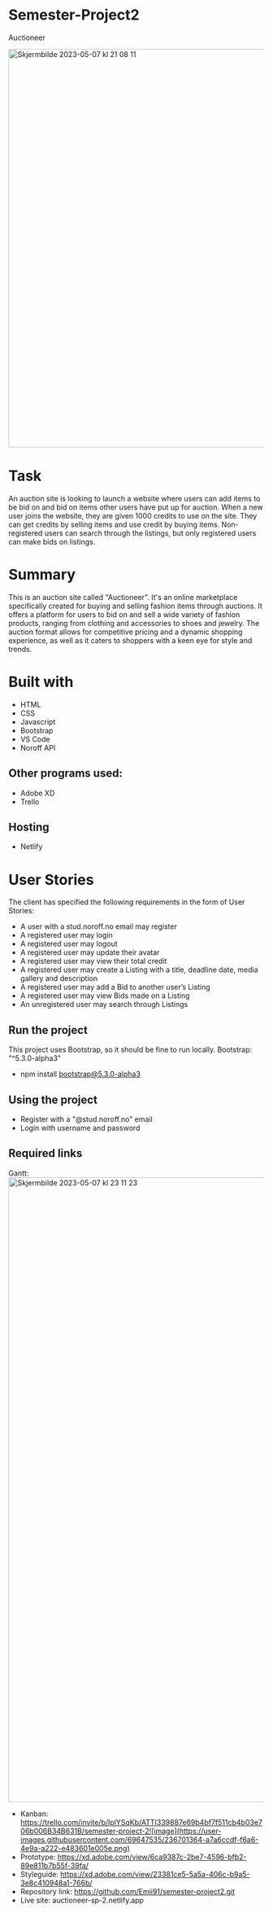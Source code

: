 # Semester-Project2
Auctioneer

<img width="783" alt="Skjermbilde 2023-05-07 kl  21 08 11" src="https://user-images.githubusercontent.com/69647535/236697736-f9fba385-136e-4f0d-be1b-4cebad64e78d.png">

# Task
An auction site is looking to launch a website where users can add items to be bid on and bid on items other users have put up for auction.
When a new user joins the website, they are given 1000 credits to use on the site. They can get credits by selling items and use credit by buying items. Non-registered users can search through the listings, but only registered users can make bids on listings.

# Summary
This is an auction site called "Auctioneer". 
It's an online marketplace specifically created for buying and selling fashion items through auctions. It offers a platform for users to bid on and sell a wide variety of fashion products, ranging from clothing and accessories to shoes and jewelry. The auction format allows for competitive pricing and a dynamic shopping experience, as well as it caters to shoppers with a keen eye for style and trends.

# Built with
* HTML
* CSS
* Javascript
* Bootstrap
* VS Code
* Noroff API

## Other programs used:
* Adobe XD
* Trello

## Hosting
* Netlify

# User Stories
The client has specified the following requirements in the form of User Stories:

* A user with a stud.noroff.no email may register
* A registered user may login
* A registered user may logout
* A registered user may update their avatar
* A registered user may view their total credit
* A registered user may create a Listing with a title, deadline date, media gallery and description
* A registered user may add a Bid to another user’s Listing
* A registered user may view Bids made on a Listing
* An unregistered user may search through Listings

## Run the project
This project uses Bootstrap, so it should be fine to run locally.
Bootstrap: "^5.3.0-alpha3"

* npm install bootstrap@5.3.0-alpha3

## Using the project
* Register with a "@stud.noroff.no" email
* Login with username and password

## Required links
Gantt: <img width="1228" alt="Skjermbilde 2023-05-07 kl  23 11 23" src="https://user-images.githubusercontent.com/69647535/236702762-5dc874ab-19a8-4473-afab-1012c3745116.png">

* Kanban: https://trello.com/invite/b/IplYSqKb/ATTI339887e69b4bf7f511cb4b03e706b006B34B631B/semester-project-2![image](https://user-images.githubusercontent.com/69647535/236701364-a7a6ccdf-f6a6-4e9a-a222-e483601e005e.png)
* Prototype: https://xd.adobe.com/view/6ca9387c-2be7-4596-bfb2-89e811b7b55f-39fa/
* Styleguide: https://xd.adobe.com/view/23381ce5-5a5a-406c-b9a5-3e8c410948a1-766b/
* Repository link: https://github.com/Emii91/semester-project2.git
* Live site: auctioneer-sp-2.netlify.app
